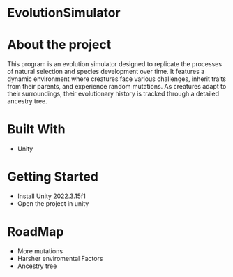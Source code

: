 # EvolutionSimulator

# About the project
This program is an evolution simulator designed to replicate the processes of natural selection and species development over time. It features a dynamic environment where creatures face various challenges, inherit traits from their parents, and experience random mutations. As creatures adapt to their surroundings, their evolutionary history is tracked through a detailed ancestry tree.

# Built With
* Unity

# Getting Started
* Install Unity 2022.3.15f1
* Open the project in unity

# RoadMap
* More mutations
* Harsher enviromental Factors
* Ancestry tree


